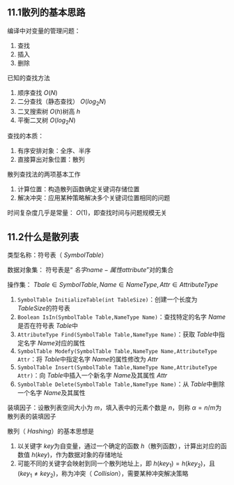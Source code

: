 ## 11.1散列的基本思路
编译中对变量的管理问题：
1. 查找
2. 插入
3. 删除

已知的查找方法
1. 顺序查找 $O(N)$
2. 二分查找（静态查找） $O(log_2N)$
3. 二叉搜索树 $O(h)$树高 $h$
4. 平衡二叉树 $O(log_2N)$

查找的本质：
1. 有序安排对象：全序、半序
2. 直接算出对象位置：散列

散列查找法的两项基本工作
1. 计算位置：构造散列函数确定关键词存储位置
2. 解决冲突：应用某种策略解决多个关键词位置相同的问题

时间复杂度几乎是常量： $O(1)$，即查找时间与问题规模无关
## 11.2什么是散列表
类型名称：符号表（ $SymbolTable$）

数据对象集： 符号表是“ $名字name-属性attribute$”对的集合

操作集： $Tbale\in SymbolTable,Name\in NameType,Attr\in AttributeType$
1. `SymbolTable InitializeTable(int TableSize)`：创建一个长度为 $TableSize$的符号表
2. `Boolean IsIn(SymbolTable Table,NameType Name)`：查找特定的名字 $Name$是否在符号表 $Table$中
3. `AttributeType Find(SymbolTable Table,NameType Name)`：获取 $Table$中指定名字 $Name$对应的属性
4. `SymbolTable Modefy(SymbolTable Table,NameType Name,AttributeType Attr`：将 $Table$中指定名字 $Name$的属性修改为 $Attr$
5. `SymbolTable Insert(SymbolTable Table,NameType Name,AttributeType Attr)`：向 $Table$中插入一个新名字 $Name$及其属性 $Attr$
6. `SymbolTable Delete(SymbolTable Table,NameType Name)`：从 $Table$中删除一个名字 $Name$及其属性

装填因子：设散列表空间大小为 $m$，填入表中的元素个数是 $n$，则称 $\alpha=n/m$为散列表的装填因子

散列（ $Hashing$）的基本思想是
1. 以关键字 $key$为自变量，通过一个确定的函数 $h$（散列函数），计算出对应的函数值 $h(key)$，作为数据对象的存储地址
2. 可能不同的关键字会映射到同一个散列地址上，即 $h(key_1)=h(key_2)$，且 $(key_1\neq key_2)$，称为冲突（ $Collision$），需要某种冲突解决策略